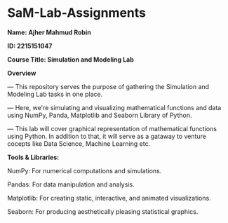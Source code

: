 # SaM-Lab-Assignments

<b>
  
Name: Ajher Mahmud Robin

ID: 2215151047

Course Title: Simulation and Modeling Lab 

</b>

<b>Overview</b>

— This repository serves the purpose of gathering the Simulation and Modeling Lab tasks in one place. 

— Here, we're simulating and visualizing mathematical functions and data using NumPy, Panda, Matplotlib and Seaborn Library of Python.

— This lab will cover graphical representation of mathematical functions using Python. In addition to that, it will serve as a gataway to venture cocepts like Data Science, Machine Learning etc. 


<b>Tools & Libraries:</b>

NumPy: For numerical computations and simulations.

Pandas: For data manipulation and analysis.

Matplotlib: For creating static, interactive, and animated visualizations.

Seaborn: For producing aesthetically pleasing statistical graphics.
